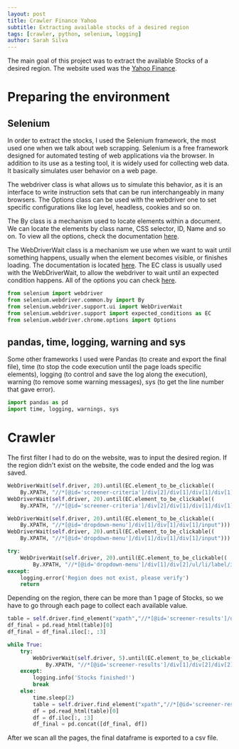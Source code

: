 ```yaml
---
layout: post
title: Crawler Finance Yahoo
subtitle: Extracting available stocks of a desired region
tags: [crawler, python, selenium, logging]
author: Sarah Silva
--- 
```


The main goal of this project was to extract the available Stocks of a desired region. The website used was the [Yahoo Finance](https://finance.yahoo.com/screener/new). 

# Preparing the environment 

## Selenium
In order to extract the stocks, I used the Selenium framework, the most used one when we talk about web scrapping. Selenium is a free framework designed for automated testing of web applications via the browser. In addition to its use as a testing tool, it is widely used for collecting web data. It basically simulates user behavior on a web page.

The webdriver class is what allows us to simulate this behavior, as it is an interface to write instruction sets that can be run interchangeably in many browsers. The Options class can be used with the webdriver one to set specific configurations like log level, headless, cookies and so on.

The By class is a mechanism used to locate elements within a document. We can locate the elements by class name, CSS selector, ID, Name and so on. To view all the options, check the documentation [here](https://www.selenium.dev/selenium/docs/api/java/org/openqa/selenium/By.html).

The WebDriverWait class is a mechanism we use when we want to wait until something happens, usually when the element becomes visible, or finishes loading. The documentation is located [here](https://www.selenium.dev/selenium/docs/api/java/org/openqa/selenium/support/ui/WebDriverWait.html). The EC class is usually used with the WebDriverWait, to allow the webdriver to wait until an expected condition happens. All of the options you can check [here](https://www.selenium.dev/selenium/docs/api/java/org/openqa/selenium/support/ui/ExpectedConditions.html).


```python
from selenium import webdriver
from selenium.webdriver.common.by import By
from selenium.webdriver.support.ui import WebDriverWait
from selenium.webdriver.support import expected_conditions as EC
from selenium.webdriver.chrome.options import Options
```

## pandas, time, logging, warning and sys

Some other frameworks I used were Pandas (to create and export the final file), time (to stop the code execution until the page loads specific elements), logging (to control and save the log along the execution), warning (to remove some warning messages), sys (to get the line number that gave error).

```python
import pandas as pd
import time, logging, warnings, sys
```

# Crawler

The first filter I had to do on the website, was to input the desired region. If the region didn't exist on the website, the code ended and the log was saved.

```python
WebDriverWait(self.driver, 20).until(EC.element_to_be_clickable((
    By.XPATH, "//*[@id='screener-criteria']/div[2]/div[1]/div[1]/div[1]/div/div[2]/ul/li[1]/button"))).click()
WebDriverWait(self.driver, 20).until(EC.element_to_be_clickable((
    By.XPATH, "//*[@id='screener-criteria']/div[2]/div[1]/div[1]/div[1]/div/div[2]/ul/li[1]/button"))).click()

WebDriverWait(self.driver, 20).until(EC.element_to_be_clickable((
    By.XPATH, "//*[@id='dropdown-menu']/div[1]/div[1]/div[1]/input"))).clear()
WebDriverWait(self.driver, 20).until(EC.element_to_be_clickable((
    By.XPATH, "//*[@id='dropdown-menu']/div[1]/div[1]/div[1]/input"))).send_keys(self.region)

try: 
    WebDriverWait(self.driver, 20).until(EC.element_to_be_clickable((
        By.XPATH, "//*[@id='dropdown-menu']/div[1]/div[2]/ul/li/label/input"))).click()
except:
    logging.error('Region does not exist, please verify')
    return
```

Depending on the region, there can be more than 1 page of Stocks, so we have to go through each page to collect each available value.

```python
table = self.driver.find_element("xpath","//*[@id='screener-results']/div[1]/div[2]/div[1]/table").get_attribute("outerHTML")
df_final = pd.read_html(table)[0]
df_final = df_final.iloc[:, :3]

while True:
    try:
        WebDriverWait(self.driver, 5).until(EC.element_to_be_clickable((
            By.XPATH, "//*[@id='screener-results']/div[1]/div[2]/div[2]/button[3]"))).click()
    except:
        logging.info('Stocks finished!')
        break
    else:
        time.sleep(2)
        table = self.driver.find_element("xpath","//*[@id='screener-results']/div[1]/div[2]/div[1]/table").get_attribute("outerHTML")
        df = pd.read_html(table)[0]
        df = df.iloc[:, :3]
        df_final = pd.concat([df_final, df])
```

After we scan all the pages, the final dataframe is exported to a csv file.